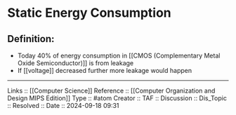 # Static Energy Consumption

## Definition:

- Today 40% of energy consumption in [[CMOS (Complementary Metal Oxide Semiconductor)]] is from leakage
- If [[voltage]] decreased further more leakage would happen
---
Links :: [[Computer Science]]
Reference ::  [[Computer Organization and Design MIPS Edition]]
Type :: #atom
Creator ::
TAF ::
Discussion ::
Dis_Topic :: 
Resolved ::
Date :: 2024-09-18 09:31
